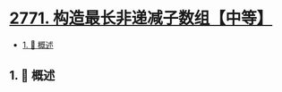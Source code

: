 # [2771. 构造最长非递减子数组【中等】](https://github.com/tnotesjs/TNotes.leetcode/tree/main/notes/2771.%20%E6%9E%84%E9%80%A0%E6%9C%80%E9%95%BF%E9%9D%9E%E9%80%92%E5%87%8F%E5%AD%90%E6%95%B0%E7%BB%84%E3%80%90%E4%B8%AD%E7%AD%89%E3%80%91)

<!-- region:toc -->

- [1. 📝 概述](#1--概述)

<!-- endregion:toc -->

## 1. 📝 概述

